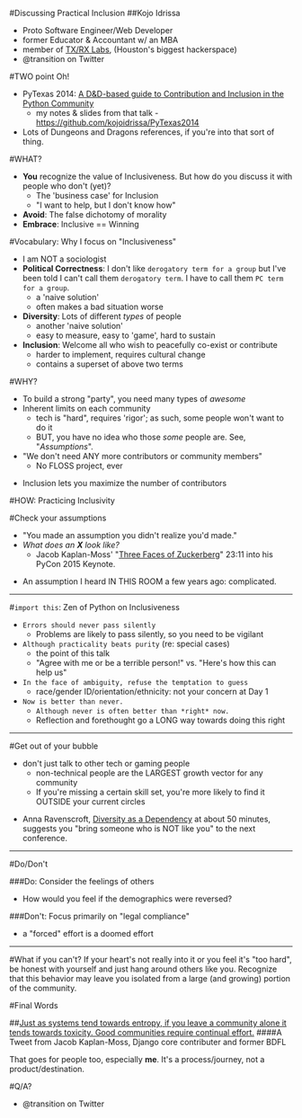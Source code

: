 #Discussing Practical Inclusion
##Kojo Idrissa
-  Proto Software Engineer/Web Developer
-  former Educator & Accountant w/ an MBA
-  member of [TX/RX Labs](https://txrxlabs.org/), (Houston's biggest hackerspace)
-  @transition on Twitter

#TWO point Oh!
-  PyTexas 2014: [A D&D-based guide to Contribution and Inclusion in the Python Community](https://www.youtube.com/watch?v=Xpd9ms2v3Yc)
    +  my notes & slides from that talk - https://github.com/kojoidrissa/PyTexas2014
-  Lots of Dungeons and Dragons references, if you're into that sort of thing.

#WHAT?
-  **You** recognize the value of Inclusiveness. But how do you discuss it with people who don't (yet)?
    +  The 'business case' for Inclusion
    +  "I want to help, but I don't know how"
-  **Avoid**: The false dichotomy of morality
-  **Embrace**: Inclusive == Winning


#Vocabulary: Why I focus on "Inclusiveness" 
-  I am NOT a sociologist
-  **Political Correctness**: I don't like `derogatory term for a group` but I've been told I can't call them `derogatory term`. I have to call them `PC term for a group`.
    +  a 'naive solution'
    +  often makes a bad situation worse
-  **Diversity**: Lots of different *types* of people
    +  another 'naive solution'
    +  easy to measure, easy to 'game', hard to sustain
-  **Inclusion**: Welcome all who wish to peacefully co-exist or contribute
    +  harder to implement, requires cultural change
    +  contains a superset of above two terms

#WHY?
-  To build a strong "party", you need many types of *awesome*
-  Inherent limits on each community
    +  tech is "hard", requires 'rigor'; as such, some people won't want to do it
    *  BUT, you have no idea who those *some* people are. See, "*Assumptions*".
-  "We don't need ANY more contributors or community members"
    *  No FLOSS project, ever
+  Inclusion lets you maximize the number of contributors

#HOW: Practicing Inclusivity

#Check your assumptions
+  "You made an assumption you didn't realize you'd made."
+  *What does an **X** look like?*
    +  Jacob Kaplan-Moss' "[Three Faces of Zuckerberg](https://www.youtube.com/watch?v=hIJdFxYlEKE)" 23:11 into his PyCon 2015 Keynote.
-  An assumption I heard IN THIS ROOM a few years ago: complicated.

---

#`import this`: Zen of Python on Inclusiveness
-  `Errors should never pass silently`
    +  Problems are likely to pass silently, so you need to be vigilant
-  `Although practicality beats purity` (re: special cases)
    +  the point of this talk
    +  "Agree with me or be a terrible person!" vs. "Here's how this can help us"
-  `In the face of ambiguity, refuse the temptation to guess`
    +  race/gender ID/orientation/ethnicity: not your concern at Day 1
-  `Now is better than never.`
    +  `Although never is often better than *right* now.`
    +  Reflection and forethought go a LONG way towards doing this right

---

#Get out of your bubble
+  don't just talk to other tech or gaming people
    +  non-technical people are the LARGEST growth vector for any community
    +  If you're missing a certain skill set, you're more likely to find it OUTSIDE your current circles
-  Anna Ravenscroft, [Diversity as a Dependency](https://www.youtube.com/watch?v=PLYI46Ou-wI) at about 50 minutes, suggests you "bring someone who is NOT like you" to the next conference.

---

#Do/Don't

###Do: Consider the feelings of others
-  How would you feel if the demographics were reversed?

###Don't: Focus primarily on "legal compliance"
+  a "forced" effort is a doomed effort


---

#What if you can't?
If your heart's not really into it or you feel it's "too hard", be honest with yourself and just hang around others like you. Recognize that this behavior may leave you isolated from a large (and growing) portion of the community.

#Final Words

##[Just as systems tend towards entropy, if you leave a community alone it tends towards toxicity. Good communities require continual effort.](https://twitter.com/jacobian/status/514104755660914688)
####A Tweet from Jacob Kaplan-Moss, Django core contributer and former BDFL

That goes for people too, especially **me**. It's a process/journey, not a product/destination.


#Q/A?
-  @transition on Twitter

